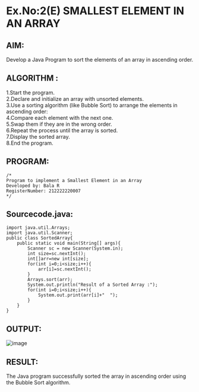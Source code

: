 # Ex.No:2(E)  SMALLEST ELEMENT IN AN ARRAY

## AIM:
Develop a Java Program to sort the elements of an array in ascending order.

## ALGORITHM :
1.Start the program.  
2.Declare and initialize an array with unsorted elements.  
3.Use a sorting algorithm (like Bubble Sort) to arrange the elements in ascending order:  
4.Compare each element with the next one.  
5.Swap them if they are in the wrong order.  
6.Repeat the process until the array is sorted.  
7.Display the sorted array.  
8.End the program.  

## PROGRAM:
 ```
/*
Program to implement a Smallest Element in an Array
Developed by: Bala R
RegisterNumber: 212222220007
*/
```

## Sourcecode.java:
```
import java.util.Arrays;
import java.util.Scanner;
public class SortedArray{
    public static void main(String[] args){
        Scanner sc = new Scanner(System.in);
        int size=sc.nextInt();
        int[]arr=new int[size];
        for(int i=0;i<size;i++){
            arr[i]=sc.nextInt();
        }
        Arrays.sort(arr);
        System.out.println("Result of a Sorted Array :");
        for(int i=0;i<size;i++){
            System.out.print(arr[i]+"  ");
        }
    }
}

```

## OUTPUT:
![image](https://github.com/user-attachments/assets/309ebcce-5ccd-478b-8e3a-1af2c72876b6)


## RESULT:

The Java program successfully sorted the array in ascending order using the Bubble Sort algorithm.


